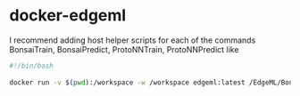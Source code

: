 # docker-edgeml

I recommend adding host helper scripts for each of the commands BonsaiTrain, BonsaiPredict, ProtoNNTrain, ProtoNNPredict like

```bash
#!/bin/bash
  
docker run -v $(pwd):/workspace -w /workspace edgeml:latest /EdgeML/BonsaiTrain "$@"
```